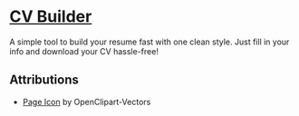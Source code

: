 # [CV Builder](https://cv-builder-alpha-jet.vercel.app/)

A simple tool to build your resume fast with one clean style. Just fill in your info and download your CV hassle-free!

## Attributions
 - [Page Icon](https://pixabay.com/vectors/file-generic-icon-icons-matt-1294459/) by OpenClipart-Vectors
